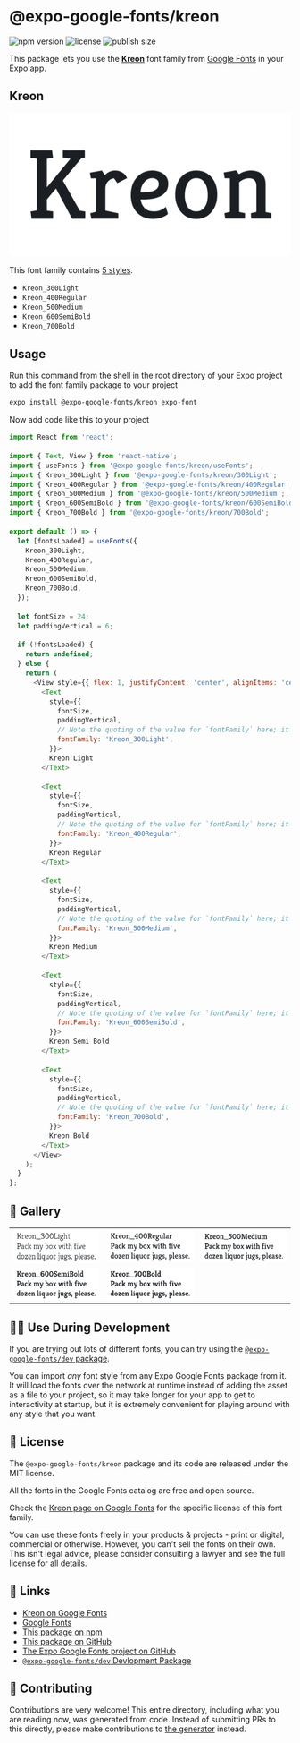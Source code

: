 # @expo-google-fonts/kreon

![npm version](https://flat.badgen.net/npm/v/@expo-google-fonts/kreon)
![license](https://flat.badgen.net/github/license/expo/google-fonts)
![publish size](https://flat.badgen.net/packagephobia/install/@expo-google-fonts/kreon)

This package lets you use the [**Kreon**](https://fonts.google.com/specimen/Kreon) font family from [Google Fonts](https://fonts.google.com/) in your Expo app.

## Kreon

![Kreon](./font-family.png)

This font family contains [5 styles](#-gallery).

- `Kreon_300Light`
- `Kreon_400Regular`
- `Kreon_500Medium`
- `Kreon_600SemiBold`
- `Kreon_700Bold`

## Usage

Run this command from the shell in the root directory of your Expo project to add the font family package to your project
```sh
expo install @expo-google-fonts/kreon expo-font
```

Now add code like this to your project
```js
import React from 'react';

import { Text, View } from 'react-native';
import { useFonts } from '@expo-google-fonts/kreon/useFonts';
import { Kreon_300Light } from '@expo-google-fonts/kreon/300Light';
import { Kreon_400Regular } from '@expo-google-fonts/kreon/400Regular';
import { Kreon_500Medium } from '@expo-google-fonts/kreon/500Medium';
import { Kreon_600SemiBold } from '@expo-google-fonts/kreon/600SemiBold';
import { Kreon_700Bold } from '@expo-google-fonts/kreon/700Bold';

export default () => {
  let [fontsLoaded] = useFonts({
    Kreon_300Light,
    Kreon_400Regular,
    Kreon_500Medium,
    Kreon_600SemiBold,
    Kreon_700Bold,
  });

  let fontSize = 24;
  let paddingVertical = 6;

  if (!fontsLoaded) {
    return undefined;
  } else {
    return (
      <View style={{ flex: 1, justifyContent: 'center', alignItems: 'center' }}>
        <Text
          style={{
            fontSize,
            paddingVertical,
            // Note the quoting of the value for `fontFamily` here; it expects a string!
            fontFamily: 'Kreon_300Light',
          }}>
          Kreon Light
        </Text>

        <Text
          style={{
            fontSize,
            paddingVertical,
            // Note the quoting of the value for `fontFamily` here; it expects a string!
            fontFamily: 'Kreon_400Regular',
          }}>
          Kreon Regular
        </Text>

        <Text
          style={{
            fontSize,
            paddingVertical,
            // Note the quoting of the value for `fontFamily` here; it expects a string!
            fontFamily: 'Kreon_500Medium',
          }}>
          Kreon Medium
        </Text>

        <Text
          style={{
            fontSize,
            paddingVertical,
            // Note the quoting of the value for `fontFamily` here; it expects a string!
            fontFamily: 'Kreon_600SemiBold',
          }}>
          Kreon Semi Bold
        </Text>

        <Text
          style={{
            fontSize,
            paddingVertical,
            // Note the quoting of the value for `fontFamily` here; it expects a string!
            fontFamily: 'Kreon_700Bold',
          }}>
          Kreon Bold
        </Text>
      </View>
    );
  }
};

```

## 🔡 Gallery


||||
|-|-|-|
|![Kreon_300Light](.//300Light/Kreon_300Light.ttf.png)|![Kreon_400Regular](.//400Regular/Kreon_400Regular.ttf.png)|![Kreon_500Medium](.//500Medium/Kreon_500Medium.ttf.png)||
|![Kreon_600SemiBold](.//600SemiBold/Kreon_600SemiBold.ttf.png)|![Kreon_700Bold](.//700Bold/Kreon_700Bold.ttf.png)|||


## 👩‍💻 Use During Development

If you are trying out lots of different fonts, you can try using the [`@expo-google-fonts/dev` package](https://github.com/freeboub/google-fonts/tree/master/font-packages/dev#readme).

You can import *any* font style from any Expo Google Fonts package from it. It will load the fonts
over the network at runtime instead of adding the asset as a file to your project, so it may take longer
for your app to get to interactivity at startup, but it is extremely convenient
for playing around with any style that you want.

## 📖 License

The `@expo-google-fonts/kreon` package and its code are released under the MIT license.

All the fonts in the Google Fonts catalog are free and open source.

Check the [Kreon page on Google Fonts](https://fonts.google.com/specimen/Kreon) for the specific license of this font family.

You can use these fonts freely in your products & projects - print or digital, commercial or otherwise. However, you can't sell the fonts on their own. This isn't legal advice, please consider consulting a lawyer and see the full license for all details.

## 🔗 Links

- [Kreon on Google Fonts](https://fonts.google.com/specimen/Kreon)
- [Google Fonts](https://fonts.google.com/)
- [This package on npm](https://www.npmjs.com/package/@expo-google-fonts/kreon)
- [This package on GitHub](https://github.com/freeboub/google-fonts/tree/master/font-packages/kreon)
- [The Expo Google Fonts project on GitHub](https://github.com/freeboub/google-fonts)
- [`@expo-google-fonts/dev` Devlopment Package](https://github.com/freeboub/google-fonts/tree/master/font-packages/dev)

## 🤝 Contributing

Contributions are very welcome! This entire directory, including what you are reading now, was generated from code. Instead of submitting PRs to this directly, please make contributions to [the generator](https://github.com/freeboub/google-fonts/tree/master/packages/generator) instead.
